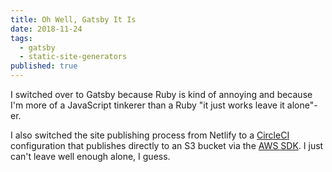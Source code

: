 ```yaml
---
title: Oh Well, Gatsby It Is
date: 2018-11-24
tags:
  - gatsby
  - static-site-generators
published: true
---
```


I switched over to Gatsby because Ruby is kind of annoying and because I'm more of a JavaScript tinkerer than a Ruby "it just works leave it alone"-er.

I also switched the site publishing process from Netlify to a [CircleCI][] configuration that publishes directly to an S3 bucket via the [AWS SDK][awssdk]. I just can't leave well enough alone, I guess.

[circleci]: https://circleci.com/
[awssdk]: https://aws.amazon.com/tools/
